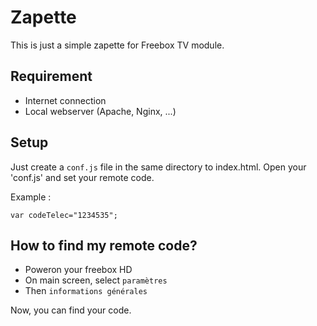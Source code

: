 # Zapette

This is just a simple zapette for Freebox TV module.

## Requirement

* Internet connection
* Local webserver (Apache, Nginx, ...)

## Setup

Just create a `conf.js` file in the same directory to index.html. Open your 'conf.js' and set your remote code.


Example :

```
var codeTelec="1234535";

```

## How to find my remote code?

* Poweron your freebox HD
* On main screen, select `paramètres`
* Then `informations générales`

Now, you can find your code.
